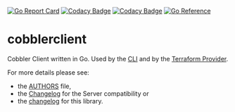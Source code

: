 [![Go Report Card](https://goreportcard.com/badge/github.com/cobbler/cobblerclient)](https://goreportcard.com/report/github.com/cobbler/cobblerclient)
[![Codacy Badge](https://app.codacy.com/project/badge/Grade/2bd1196e7ee7427b894689ca47d4e170)](https://app.codacy.com/gh/cobbler/cobblerclient/dashboard?utm_source=gh&utm_medium=referral&utm_content=&utm_campaign=Badge_grade)
[![Codacy Badge](https://app.codacy.com/project/badge/Coverage/2bd1196e7ee7427b894689ca47d4e170)](https://app.codacy.com/gh/cobbler/cobblerclient/dashboard?utm_source=gh&utm_medium=referral&utm_content=&utm_campaign=Badge_coverage)
[![Go Reference](https://pkg.go.dev/badge/github.com/cobbler/cobblerclient.svg)](https://pkg.go.dev/github.com/cobbler/cobblerclient)

# cobblerclient

Cobbler Client written in Go. Used by the [CLI](https://github.com/cobbler/cli/) and by the
[Terraform Provider](https://github.com/cobbler/terraform-provider-cobbler).

For more details please see:

- the [AUTHORS](./AUTHORS.md) file,
- the [Changelog](./CHANGELOG.md) for the Server compatibility or
- the [changelog](https://github.com/cobbler/cobblerclient/releases) for this library. 
